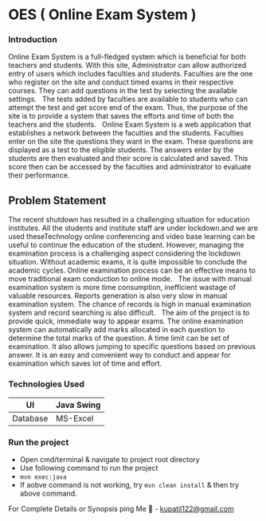 # OES ( Online Exam System )

### Introduction

Online Exam System is a full-fledged system which is beneficial for both teachers and students. With this site, 
Administrator can allow authorized entry of users which includes faculties and students. Faculties are the one 
who register on the site and conduct timed exams in their respective courses. They can add questions in the
 test by selecting the available settings. 
 
The tests added by faculties are available to students who can attempt the test and get score end of the exam.
Thus, the purpose of the site is to provide a system that saves the efforts and time of both the teachers and the students. 
 
Online Exam System is a web application that establishes a network between the faculties and the students. 
Faculties enter on the site the questions they want in the exam. These questions are displayed as a test to the 
eligible students. The answers enter by the students are then evaluated and their score is calculated and saved. This score then can be accessed by the faculties and administrator to evaluate their performance. 

## Problem Statement

The recent shutdown has resulted in a challenging situation for education institutes. All the students and   institute staff are under lockdown.and we are used theseTechnology online conferencing and video base              learning can be useful to continue the education of the student. However, managing the examination process is a challenging aspect considering the lockdown situation. Without academic exams, it is quite impossible to         conclude the academic cycles. Online examination process can be an effective means to move traditional exam  conduction to online mode.
 
The issue with manual examination system is more time consumption, inefficient wastage of valuable resources. Reports generation is also very slow in manual examination system. The chance of records is high in manual       examination system and record searching is also difficult.
 
The aim of the project is to provide quick, immediate way to appear exams. The online examination system can automatically add marks allocated in each question to determine the total marks of the question. A time limit    can be set of examination. It also allows jumping to specific questions based on previous answer. It is an easy     and convenient way to conduct and appear for examination which saves lot of time and effort.


### Technologies Used
UI | Java Swing |
--- | --- |
Database | MS-Excel |

### Run the project
- Open cmd/terminal & navigate to project root directory
- Use following command to run the project
-  `mvn exec:java`
- If aobve command is not working, try `mvn clean install` & then try above command.


For Complete Details or Synopsis ping  Me 📧 - kupatil122@gmail.com
